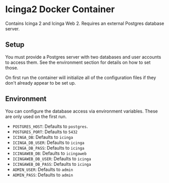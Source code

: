 # Icinga2 Docker Container

Contains Icinga 2 and Icinga Web 2. Requires an external Postgres database server.

## Setup

You must provide a Postgres server with two databases and user accounts to access them. See the
environment section for details on how to set those.

On first run the container will initialize all of the configuration files if they don't already
appear to be set up.

## Environment

You can configure the database access via environment variables. These are only used on the first
run.

* `POSTGRES_HOST`: Defaults to `postgres`.
* `POSTGRES_PORT`: Defaults to `5432`
* `ICINGA_DB`: Defaults to `icinga`
* `ICINGA_DB_USER`: Defaults to `icinga`
* `ICINGA_DB_PASS`: Defaults to `icinga`
* `ICINGAWEB_DB`: Defaults to `icingaweb`
* `ICINGAWEB_DB_USER`: Defaults to `icinga`
* `ICINGAWEB_DB_PASS`: Defaults to `icinga`
* `ADMIN_USER`: Defaults to `admin`
* `ADMIN_PASS`: Defaults to `admin`
